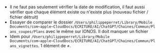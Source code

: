 * Il ne faut pas seulement vérifier la date de modification, il faut aussi vérifier que chaque élément existe ou n'existe plus (nouveau fichier / fichier détruit)
* Essayer de comparer le dossier `/Users/philippeperret/Library/Mobile Documents/com~apple~CloudDocs/ECRITURE/AI/ChatGPT/Chaines/Commun/Plans_coupes/Plans` avec le même sur IONOS. Il doit manquer un fichier
* Idem pour `/Users/philippeperret/Library/Mobile Documents/com~apple~CloudDocs/ECRITURE/AI/ChatGPT/Chaines/Commun/Plans_vignettes`. 1 élément de ≠.
